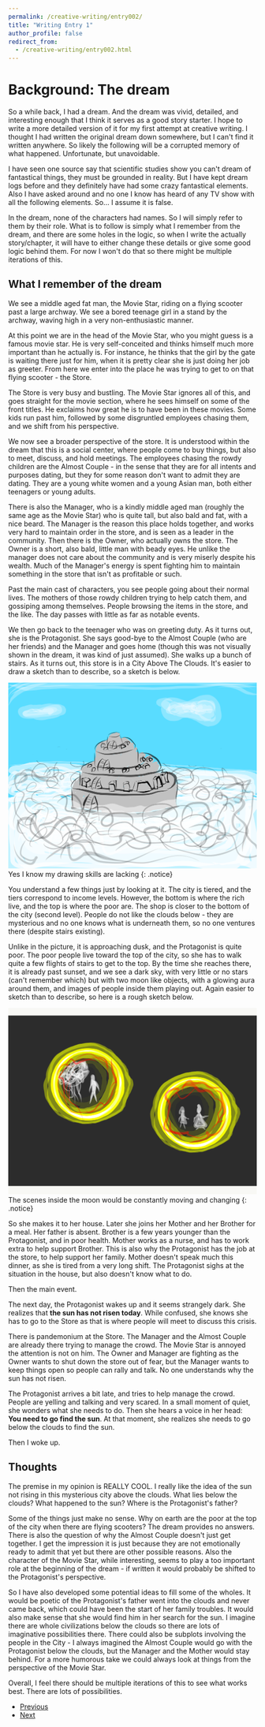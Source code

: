 ```yaml
---
permalink: /creative-writing/entry002/
title: "Writing Entry 1"
author_profile: false
redirect_from: 
  - /creative-writing/entry002.html
---
```


# Background: The dream
So a while back, I had a dream. And the dream was vivid, detailed, and interesting enough that I think it serves as a good story starter. I hope to write a more detailed version of it for my first attempt at creative writing. I thought I had written the original dream down somewhere, but I can't find it written anywhere. So likely the following will be a corrupted memory of what happened. Unfortunate, but unavoidable.

I have seen one source say that scientific studies show you can't dream of fantastical things, they must be grounded in reality. But I have kept dream logs before and they definitely have had some crazy fantastical elements. Also I have asked around and no one I know has heard of any TV show with all the following elements. So... I assume it is false.

In the dream, none of the characters had names. So I will simply refer to them by their role. What is to follow is simply what I remember from the dream, and there are some holes in the logic, so when I write the actually story/chapter, it will have to either change these details or give some good logic behind them. For now I won't do that so there might be multiple iterations of this.

## What I remember of the dream
We see a middle aged fat man, the Movie Star, riding on a flying scooter past a large archway. We see a bored teenage girl in a stand by the archway, waving high in a very non-enthusiastic manner.

At this point we are in the head of the Movie Star, who you might guess is a famous movie star. He is very self-conceited and thinks himself much more important than he actually is. For instance, he thinks that the girl by the gate is waiting there just for him, when it is pretty clear she is just doing her job as greeter. From here we enter into the place he was trying to get to on that flying scooter - the Store. 

The Store is very busy and bustling. The Movie Star ignores all of this, and goes straight for the movie section, where he sees himself on some of the front titles. He exclaims how great he is to have been in these movies. Some kids run past him, followed by some disgruntled employees chasing them, and we shift from his perspective.

We now see a broader perspective of the store. It is understood within the dream that this is a social center, where people come to buy things, but also to meet, discuss, and hold meetings. The employees chasing the rowdy children are the Almost Couple - in the sense that they are for all intents and purposes dating, but they for some reason don't want to admit they are dating. They are a young white women and a young Asian man, both either teenagers or young adults.

There is also the Manager, who is a kindly middle aged man (roughly the same age as the Movie Star) who is quite tall, but also bald and fat, with a nice beard. The Manager is the reason this place holds together, and works very hard to maintain order in the store, and is seen as a leader in the community. Then there is the Owner, who actually owns the store. The Owner is a short, also bald, little man with beady eyes. He unlike the manager does not care about the community and is very miserly despite his wealth. Much of the Manager's energy is spent fighting him to maintain something in the store that isn't as profitable or such.

Past the main cast of characters, you see people going about their normal lives. The mothers of those rowdy children trying to help catch them, and gossiping among themselves. People browsing the items in the store, and the like. The day passes with little as far as notable events. 

We then go back to the teenager who was on greeting duty. As it turns out, she is the Protagonist. She says good-bye to the Almost Couple (who are her friends) and the Manager and goes home (though this was not visually shown in the dream, it was kind of just assumed). She walks up a bunch of stairs. As it turns out, this store is in a City Above The Clouds. It's easier to draw a sketch than to describe, so a sketch is below.

![City above the clouds](/images/sketches/CityAboveTheClouds.png)
Yes I know my drawing skills are lacking
{: .notice}

You understand a few things just by looking at it. The city is tiered, and the tiers correspond to income levels. However, the bottom is where the rich live, and the top is where the poor are. The shop is closer to the bottom of the city (second level). People do not like the clouds below - they are mysterious and no one knows what is underneath them, so no one ventures there (despite stairs existing). 

Unlike in the picture, it is approaching dusk, and the Protagonist is quite poor. The poor people live toward the top of the city, so she has to walk quite a few flights of stairs to get to the top. By the time she reaches there, it is already past sunset, and we see a dark sky, with very little or no stars (can't remember which) but with two moon like objects, with a glowing aura around them, and images of people inside them playing out. Again easier to sketch than to describe, so here is a rough sketch below.

![City above the clouds](/images/sketches/TwinMoons.png)
The scenes inside the moon would be constantly moving and changing
{: .notice}

So she makes it to her house. Later she joins her Mother and her Brother for a meal. Her father is absent. Brother is a few years younger than the Protagonist, and in poor health. Mother works as a nurse, and has to work extra to help support Brother. This is also why the Protagonist has the job at the store, to help support her family. Mother doesn't speak much this dinner, as she is tired from a very long shift. The Protagonist sighs at the situation in the house, but also doesn't know what to do. 

Then the main event.

The next day, the Protagonist wakes up and it seems strangely dark. She realizes that **the sun has not risen today**. While confused, she knows she has to go to the Store as that is where people will meet to discuss this crisis. 

There is pandemonium at the Store. The Manager and the Almost Couple are already there trying to manage the crowd. The Movie Star is annoyed the attention is not on him. The Owner and Manager are fighting as the Owner wants to shut down the store out of fear, but the Manager wants to keep things open so people can rally and talk. No one understands why the sun has not risen.

The Protagonist arrives a bit late, and tries to help manage the crowd. People are yelling and talking and very scared. In a small moment of quiet, she wonders what she needs to do. Then she hears a voice in her head: **You need to go find the sun**. At that moment, she realizes she needs to go below the clouds to find the sun.

Then I woke up.

## Thoughts
The premise in my opinion is REALLY COOL. I really like the idea of the sun not rising in this mysterious city above the clouds. What lies below the clouds? What happened to the sun? Where is the Protagonist's father? 

Some of the things just make no sense. Why on earth are the poor at the top of the city when there are flying scooters? The dream provides no answers. There is also the question of why the Almost Couple doesn't just get together. I get the impression it is just because they are not emotionally ready to admit that yet but there are other possible reasons. Also the character of the Movie Star, while interesting, seems to play a too important role at the beginning of the dream - if written it would probably be shifted to the Protagonist's perspective.

So I have also developed some potential ideas to fill some of the wholes. It would be poetic of the Protagonist's father went into the clouds and never came back, which could have been the start of her family troubles. It would also make sense that she would find him in her search for the sun. I imagine there are whole civilizations below the clouds so there are lots of imaginative possibilities there. There could also be subplots involving the people in the City - I always imagined the Almost Couple would go with the Protagonist below the clouds, but the Manager and the Mother would stay behind. For a more humorous take we could always look at things from the perspective of the Movie Star.

Overall, I feel there should be multiple iterations of this to see what works best. There are lots of possibilities.

* [Previous](/creative-writing/entry001)
* [Next](/creative-writing/entry003)

